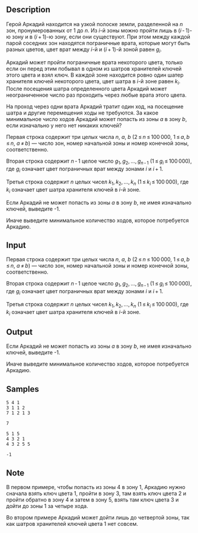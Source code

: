 ## Description

<div><p>Герой Аркадий находится на узкой полоске земли, разделенной на <span class="tex-span"><i>n</i></span> зон, пронумерованных от <span class="tex-span">1</span> до <span class="tex-span"><i>n</i></span>. Из <span class="tex-span"><i>i</i></span>-й зоны можно пройти лишь в <span class="tex-span">(<i>i</i> - 1)</span>-ю зону и в <span class="tex-span">(<i>i</i> + 1)</span>-ю зону, если они существуют. При этом между каждой парой соседних зон находятся пограничные врата, которые могут быть разных цветов, цвет врат между <span class="tex-span"><i>i</i></span>-й и <span class="tex-span">(<i>i</i> + 1)</span>-й зоной равен <span class="tex-span"><i>g</i><sub class="lower-index"><i>i</i></sub></span>.</p><p>Аркадий может пройти пограничные врата некоторого цвета, только если он перед этим побывал в одном из шатров хранителей ключей этого цвета и взял ключ. В каждой зоне находится ровно один шатер хранителя ключей некоторого цвета, цвет шатра в <span class="tex-span"><i>i</i></span>-й зоне равен <span class="tex-span"><i>k</i><sub class="lower-index"><i>i</i></sub></span>. После посещения шатра определенного цвета Аркадий может неограниченное число раз проходить через любые врата этого цвета.</p><p>На проход через одни врата Аркадий тратит один ход, на посещение шатра и другие перемещения ходы не требуются. За какое минимальное число ходов Аркадий может попасть из зоны <span class="tex-span"><i>a</i></span> в зону <span class="tex-span"><i>b</i></span>, если изначально у него нет никаких ключей?</p></div><div class="input-specification"><p>Первая строка содержит три целых числа <span class="tex-span"><i>n</i></span>, <span class="tex-span"><i>a</i></span>, <span class="tex-span"><i>b</i></span> (<span class="tex-span">2 ≤ <i>n</i> ≤ 100 000</span>, <span class="tex-span">1 ≤ <i>a</i>, <i>b</i> ≤ <i>n</i></span>, <span class="tex-span"><i>a</i> ≠ <i>b</i></span>)&nbsp;— число зон, номер начальной зоны и номер конечной зоны, соответственно.</p><p>Вторая строка содержит <span class="tex-span"><i>n</i> - 1</span> целое число <span class="tex-span"><i>g</i><sub class="lower-index">1</sub>, <i>g</i><sub class="lower-index">2</sub>, ..., <i>g</i><sub class="lower-index"><i>n</i> - 1</sub></span> (<span class="tex-span">1 ≤ <i>g</i><sub class="lower-index"><i>i</i></sub> ≤ 100 000</span>), где <span class="tex-span"><i>g</i><sub class="lower-index"><i>i</i></sub></span> означает цвет пограничных врат между зонами <span class="tex-span"><i>i</i></span> и <span class="tex-span"><i>i</i> + 1</span>.</p><p>Третья строка содержит <span class="tex-span"><i>n</i></span> целых чисел <span class="tex-span"><i>k</i><sub class="lower-index">1</sub>, <i>k</i><sub class="lower-index">2</sub>, ..., <i>k</i><sub class="lower-index"><i>n</i></sub></span> (<span class="tex-span">1 ≤ <i>k</i><sub class="lower-index"><i>i</i></sub> ≤ 100 000</span>), где <span class="tex-span"><i>k</i><sub class="lower-index"><i>i</i></sub></span> означает цвет шатра хранителя ключей в <span class="tex-span"><i>i</i></span>-й зоне.</p></div><div class="output-specification"><p>Если Аркадий не может попасть из зоны <span class="tex-span"><i>a</i></span> в зону <span class="tex-span"><i>b</i></span>, не имея изначально ключей, выведите <span class="tex-font-style-tt">-1</span>.</p><p>Иначе выведите минимальное количество ходов, которое потребуется Аркадию.</p></div>

## Input

<p>Первая строка содержит три целых числа <span class="tex-span"><i>n</i></span>, <span class="tex-span"><i>a</i></span>, <span class="tex-span"><i>b</i></span> (<span class="tex-span">2 ≤ <i>n</i> ≤ 100 000</span>, <span class="tex-span">1 ≤ <i>a</i>, <i>b</i> ≤ <i>n</i></span>, <span class="tex-span"><i>a</i> ≠ <i>b</i></span>)&nbsp;— число зон, номер начальной зоны и номер конечной зоны, соответственно.</p><p>Вторая строка содержит <span class="tex-span"><i>n</i> - 1</span> целое число <span class="tex-span"><i>g</i><sub class="lower-index">1</sub>, <i>g</i><sub class="lower-index">2</sub>, ..., <i>g</i><sub class="lower-index"><i>n</i> - 1</sub></span> (<span class="tex-span">1 ≤ <i>g</i><sub class="lower-index"><i>i</i></sub> ≤ 100 000</span>), где <span class="tex-span"><i>g</i><sub class="lower-index"><i>i</i></sub></span> означает цвет пограничных врат между зонами <span class="tex-span"><i>i</i></span> и <span class="tex-span"><i>i</i> + 1</span>.</p><p>Третья строка содержит <span class="tex-span"><i>n</i></span> целых чисел <span class="tex-span"><i>k</i><sub class="lower-index">1</sub>, <i>k</i><sub class="lower-index">2</sub>, ..., <i>k</i><sub class="lower-index"><i>n</i></sub></span> (<span class="tex-span">1 ≤ <i>k</i><sub class="lower-index"><i>i</i></sub> ≤ 100 000</span>), где <span class="tex-span"><i>k</i><sub class="lower-index"><i>i</i></sub></span> означает цвет шатра хранителя ключей в <span class="tex-span"><i>i</i></span>-й зоне.</p>

## Output

<p>Если Аркадий не может попасть из зоны <span class="tex-span"><i>a</i></span> в зону <span class="tex-span"><i>b</i></span>, не имея изначально ключей, выведите <span class="tex-font-style-tt">-1</span>.</p><p>Иначе выведите минимальное количество ходов, которое потребуется Аркадию.</p>

## Samples

```input1
5 4 1
3 1 1 2
7 1 2 1 3

```

```output1
7

```






```input2
5 1 5
4 3 2 1
4 3 2 5 5

```

```output2
-1

```




## Note

<p>В первом примере, чтобы попасть из зоны <span class="tex-span">4</span> в зону <span class="tex-span">1</span>, Аркадию нужно сначала взять ключ цвета <span class="tex-span">1</span>, пройти в зону <span class="tex-span">3</span>, там взять ключ цвета <span class="tex-span">2</span> и пройти обратно в зону <span class="tex-span">4</span> и затем в зону <span class="tex-span">5</span>, взять там ключ цвета <span class="tex-span">3</span> и дойти до зоны <span class="tex-span">1</span> за четыре хода.</p><p>Во втором примере Аркадий может дойти лишь до четвертой зоны, так как шатров хранителей ключей цвета <span class="tex-span">1</span> нет совсем.</p>
